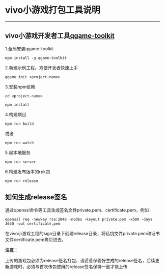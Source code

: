 # vivo小游戏打包工具说明

---

## vivo小游戏开发者工具[qgame-toolkit](https://www.npmjs.com/package/qgame-toolkit)

1.全局安装qgame-toolkit

```
npm install -g qgame-toolkit
```

2.新建示例工程，方便开发者快速上手

```
qgame init <project-name>
```

3.安装npm依赖

```
cd <project-name>

npm install
```

4.构建项目

```
npm run build
```

或者

```
npm run watch
```

5.起本地服务

```
npm run server
```

6.构建发布版本的rpk包

```
npm run release
```

## 如何生成release签名

通过openssl命令等工具生成签名文件private.pem、certificate.pem，例如：

```
openssl req -newkey rsa:2048 -nodes -keyout private.pem -x509 -days 3650 -out certificate.pem
```

在vivo小游戏工程的sign目录下创建release目录，将私钥文件private.pem和证书文件certificate.pem拷贝进去。

**注意：**

上传的游戏包必须为release签名打包，请妥善保管好生成的release签名，后续更新游戏时，必须与首次传包使用的release签名保持一致才能上传





